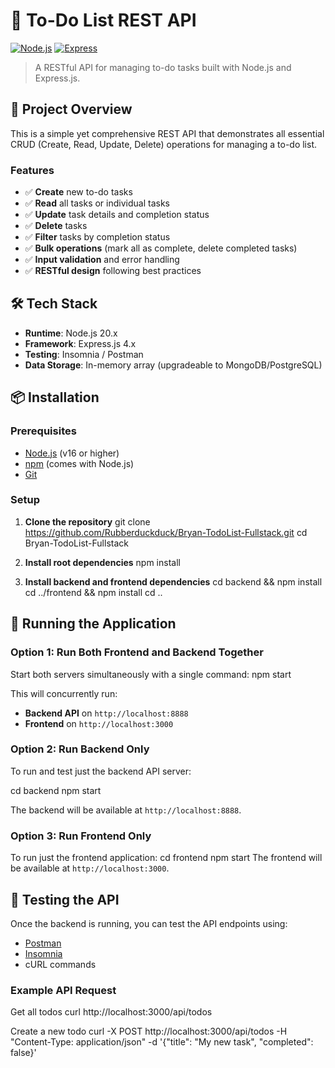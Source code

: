 # 📝 To-Do List REST API

[![Node.js](https://img.shields.io/badge/Node.js-20.x-green.svg)](https://nodejs.org)
[![Express](https://img.shields.io/badge/Express-4.x-blue.svg)](https://expressjs.com)

> A RESTful API for managing to-do tasks built with Node.js and Express.js.

## 🎯 Project Overview

This is a simple yet comprehensive REST API that demonstrates all essential CRUD (Create, Read, Update, Delete) operations for managing a to-do list. 

### Features

- ✅ **Create** new to-do tasks
- ✅ **Read** all tasks or individual tasks
- ✅ **Update** task details and completion status
- ✅ **Delete** tasks
- ✅ **Filter** tasks by completion status
- ✅ **Bulk operations** (mark all as complete, delete completed tasks)
- ✅ **Input validation** and error handling
- ✅ **RESTful design** following best practices

## 🛠️ Tech Stack

- **Runtime**: Node.js 20.x
- **Framework**: Express.js 4.x
- **Testing**: Insomnia / Postman
- **Data Storage**: In-memory array (upgradeable to MongoDB/PostgreSQL)

## 📦 Installation

### Prerequisites

- [Node.js](https://nodejs.org) (v16 or higher)
- [npm](https://www.npmjs.com/) (comes with Node.js)
- [Git](https://git-scm.com/)

### Setup

1. **Clone the repository**
git clone https://github.com/Rubberduckduck/Bryan-TodoList-Fullstack.git
cd Bryan-TodoList-Fullstack

2. **Install root dependencies**
npm install

3. **Install backend and frontend dependencies**
cd backend && npm install
cd ../frontend && npm install
cd ..

## 🚀 Running the Application

### Option 1: Run Both Frontend and Backend Together

Start both servers simultaneously with a single command:
npm start

This will concurrently run:
- **Backend API** on `http://localhost:8888`
- **Frontend** on `http://localhost:3000`

### Option 2: Run Backend Only

To run and test just the backend API server:

cd backend
npm start

The backend will be available at `http://localhost:8888`.

### Option 3: Run Frontend Only

To run just the frontend application:
cd frontend
npm start
The frontend will be available at `http://localhost:3000`.

## 🧪 Testing the API

Once the backend is running, you can test the API endpoints using:
- [Postman](https://www.postman.com/)
- [Insomnia](https://insomnia.rest/)
- cURL commands

### Example API Request
Get all todos
curl http://localhost:3000/api/todos

Create a new todo
curl -X POST http://localhost:3000/api/todos
-H "Content-Type: application/json"
-d '{"title": "My new task", "completed": false}'

